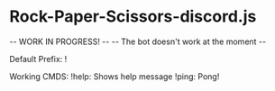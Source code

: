 # Rock-Paper-Scissors-discord.js

-- WORK IN PROGRESS! --
-- The bot doesn't work at the moment --

Default Prefix: !

Working CMDS:
!help: Shows help message
!ping: Pong!
